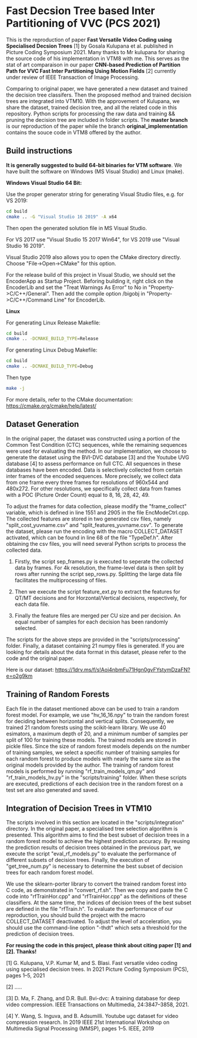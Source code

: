 Fast Decsion Tree based Inter Partitioning of VVC (PCS 2021)
============================================================

This is the reproduction of paper **Fast Versatile Video Coding using Specialised Decsion Trees** [1] by Gosala Kulupana et al. published in Picture Coding Symposium 2021. Many thanks to Mr kulupana for sharing the source code of his implementation in VTM8 with me. This serves as the stat of art comparaison in our paper **CNN-based Prediction of Partition Path for VVC Fast Inter Partitioning Using Motion Fields** [2] currently under review of IEEE Transaction of Image Processing.


Comparing to original paper, we have generated a new dataset and trained the decision tree classifers. Then the proposed method and trained decision trees are integrated into VTM10. With the approvement of Kulupana, we share the dataset, trained decision tree, and all the related code in this repository. Python scripts for processing the raw data and training && pruning the decision tree are included in folder scripts. The **master branch** is our reproduction of the paper while the branch 
**original_implementation** contains the souce code in VTM8 offered by the author.   



Build instructions
------------------

**It is generally suggested to build 64-bit binaries for VTM software**. We have built the software on Windows (MS Visual Studio) and Linux (make).  




**Windows Visual Studio 64 Bit:**

Use the proper generator string for generating Visual Studio files, e.g. for VS 2019:

```bash
cd build
cmake .. -G "Visual Studio 16 2019" -A x64
```

Then open the generated solution file in MS Visual Studio.

For VS 2017 use "Visual Studio 15 2017 Win64", for VS 2019 use "Visual Studio 16 2019".

Visual Studio 2019 also allows you to open the CMake directory directly. Choose "File->Open->CMake" for this option.

For the release build of this project in Visual Studio, we should set the EncoderApp as Startup Project. Beforing building it, 
right click on the EncoderLib and set the "Treat Warnings As Error" to No in "Property->C/C++/General". Then add the compile option 
/bigobj in "Property->C/C++/Command Line" for EncoderLib. 
 

**Linux**

For generating Linux Release Makefile:
```bash
cd build
cmake .. -DCMAKE_BUILD_TYPE=Release
```
For generating Linux Debug Makefile:
```bash
cd build
cmake .. -DCMAKE_BUILD_TYPE=Debug
```

Then type
```bash
make -j
```

For more details, refer to the CMake documentation: https://cmake.org/cmake/help/latest/



Dataset Generation
------------------

In the original paper, the dataset was constructed using a portion of the Common Test Condition (CTC) sequences, while the remaining sequences were used for evaluating the method. In our implementation, we choose to generate the dataset using the BVI-DVC database [3] and the Youtube UVG database [4] to assess performance on full CTC. All sequences in these databases have been encoded. Data is selectively collected from certain inter frames of the encoded sequences. More precisely, we collect data from one frame every three frames for resolutions of 960x544 and 480x272. For other resolutions, we specifically collect data from frames with a POC (Picture Order Count) equal to 8, 16, 28, 42, 49. 

To adjust the frames for data collection, please modify the "frame_collect" variable, which is defined in line 1551 and 2905 in the file EncModeCtrl.cpp. The collected features are stored in two generated csv files, namely "split_cost_yuvname.csv" and "split_features_yuvname.csv". To generate the dataset, please run the encoding with the macro COLLECT_DATASET
activated, which can be found in line 68 of the file "TypeDef.h". After obtaining the csv files, you will need several Python scripts to process the collected data.





1. Firstly, the script sep_frames.py is executed to seperate the collected data by frames. For 4k resolution, the frame-level data is then split by rows after running the script sep_rows.py. Splitting the large data file facilitates the multiprocessing of files.

2. Then we execute the script feature_ext.py to extract the features for QT/MT decisions and for Horzontal/Vertical decisions, respectively, for each data file.

3. Finally the feature files are merged per CU size and per decision. An equal number of samples for each decision has been randomly selected.


The scripts for the above steps are provided in the "scripts/processing" folder. Finally, a dataset containing 21 numpy files is generated. If you are looking for details about the data format in this dataset, please refer to the code and the original paper. 


Here is our dataset: https://1drv.ms/f/s!Aoi4nbmFu71Hgn0gvFYstymDzaFN?e=o2g9km


Training of Random Forests 
--------------------------

Each file in the dataset mentioned above can be used to train a random forest model. For example, we use "hv_16_16.npy" to train the random forest for deciding between horizontal and vertical splits. Consequently, we trained 21 random forests using the scikit-learn library. We use 40 esimators, a maximum depth of 20, and a minimum number of samples per split of 100 for training these models.
The trained models are stored in pickle files. Since the size of random forest models depends on the number of training samples, we select a specific number of training samples for each random forest to produce models with nearly the same size as the original models provided by the author.
The training of random forest models is performed by running "rf_train_models_qm.py" and "rf_train_models_hv.py" in the "scripts/training" folder. When these scripts are executed, predictions of each decision tree in the random forest on a test set are also generated and saved.




Integration of Decision Trees in VTM10 
--------------------------

The scripts involved in this section are located in the "scripts/integration" directory. In the original paper, a specialised tree selection algorithm is presented. This algorithm aims to find the best subset of decision trees in a random forest model to achieve the highest prediction accuracy. By reusing the prediction results of decision trees obtained in the previous part, we execute the script "eval_rf_models.py" to evaluate the 
performance of different subsets of decision trees. Finally, the execution of "get_tree_num.py" is necessary to determine the best subset of decision trees for each random forest model.



We use the sklearn-porter library to convert the trained random forest into C code, as demonstrated in "convert_rf.sh". Then we copy and paste the C code into "rfTrainHor.cpp" and "rfTrainHor.cpp"
as the definitions of these classifiers. At the same time, the indices of decision trees of the best subset are defined in the file "rfTrain.h". To evaluate the performance of our reproduction, you should build the project with the macro COLLECT_DATASET deactivated. To adjust the level of acceleration, you should use the command-line option "-thdt" which sets a threshold for the prediction of decision trees.



**For reusing the code in this project, please think about citing paper [1] and [2]. Thanks!**


[1] G. Kulupana, V.P. Kumar M, and S. Blasi. Fast versatile video coding
using specialised decision trees. In 2021 Picture Coding Symposium
(PCS), pages 1–5, 2021

[2] .....

[3] D. Ma, F. Zhang, and D.R. Bull. Bvi-dvc: A training database for deep
video compression. IEEE Transactions on Multimedia, 24:3847–3858,
2021.

[4] Y. Wang, S. Inguva, and B. Adsumilli. Youtube ugc dataset for video
compression research. In 2019 IEEE 21st International Workshop on
Multimedia Signal Processing (MMSP), pages 1–5. IEEE, 2019





